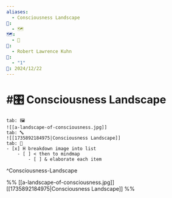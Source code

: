 ```yaml
---
aliases:
  - Consciousness Landscape
📁:
  - 🗺️
🗺️:
  - 📁
👤:
  - Robert Lawrence Kuhn
🔀:
  - "1"
📅: 2024/12/22
---
```

# #🎛️ Consciousness Landscape

```tabs
tab: 🖼️
![[a-landscape-of-consciousness.jpg]]
tab: 🔤
![[1735892184975|Consciousness Landscape]]
tab: 📝
- [x] H breakdown image into list
	- [ ] < then to mindmap
		- [ ] & elaborate each item
```

^Consciousness-Landscape

%%
[[a-landscape-of-consciousness.jpg]]
[[1735892184975|Consciousness Landscape]]
%%